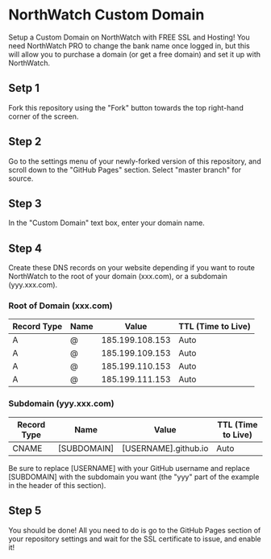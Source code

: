 # NorthWatch Custom Domain
Setup a Custom Domain on NorthWatch with FREE SSL and Hosting!  You need NorthWatch PRO to change the bank name once logged in, but this will allow you to purchase a domain (or get a free domain) and set it up with NorthWatch.

## Setp 1
Fork this repository using the "Fork" button towards the top right-hand corner of the screen.

## Step 2
Go to the settings menu of your newly-forked version of this repository, and scroll down to the "GitHub Pages" section.  Select "master branch" for source.

## Step 3
In the "Custom Domain" text box, enter your domain name.

## Step 4
Create these DNS records on your website depending if you want to route NorthWatch to the root of your domain (xxx.com), or a subdomain (yyy.xxx.com).
### Root of Domain (xxx.com)
| Record Type | Name | Value           | TTL (Time to Live) |
|-------------|------|-----------------|--------------------|
| A           | @    | 185.199.108.153 | Auto               |
| A           | @    | 185.199.109.153 | Auto               |
| A           | @    | 185.199.110.153 | Auto               |
| A           | @    | 185.199.111.153 | Auto               |
### Subdomain (yyy.xxx.com)
| Record Type | Name       | Value                | TTL (Time to Live) |
|-------------|------------|----------------------|--------------------|
| CNAME       | [SUBDOMAIN]| [USERNAME].github.io | Auto               |

Be sure to replace [USERNAME] with your GitHub username and replace [SUBDOMAIN] with the subdomain you want (the "yyy" part of the example in the header of this section).
## Step 5
You should be done!  All you need to do is go to the GitHub Pages section of your repository settings and wait for the SSL certificate to issue, and enable it!
